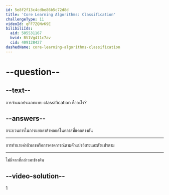 ```yaml
---
id: 5e8f2f13c4cdbe86b5c72d8d
title: 'Core Learning Algorithms: Classification'
challengeType: 11
videoId: qFF7ZQNvK9E
bilibiliIds:
  aid: 505531167
  bvid: BV1Vg411c7av
  cid: 409128427
dashedName: core-learning-algorithms-classification
---
```


# --question--

## --text--

การจำแนกประเภทแบบ classification คืออะไร?

## --answers--

กระบวนการในการแยกดาต้าพอยด์ในคลาสที่แตกต่างกัน

---

การทำนายค่าตัวเลขหรือการคาดการณ์ตามตัวแปรอิสระและตัวแปรตาม

---

ไม่มีจากที่กล่าวมาข้างต้น

## --video-solution--

1

